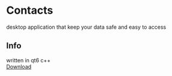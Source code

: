 # Contacts
desktop application that keep your data safe and easy to access
## Info
written in qt6 c++<br>
<a href="https://github.com/jparker2006/Contacts/releases/tag/Versions">Download</a>
